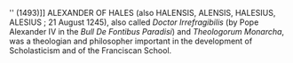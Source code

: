 '' (1493)]] ALEXANDER OF HALES (also HALENSIS, ALENSIS, HALESIUS, ALESIUS ; 21 August 1245), also called _Doctor Irrefragibilis_ (by Pope Alexander IV in the _Bull De Fontibus Paradisi_) and _Theologorum Monarcha_, was a theologian and philosopher important in the development of Scholasticism and of the Franciscan School.
